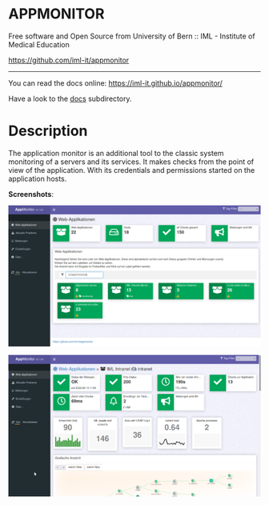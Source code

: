 
# APPMONITOR #

Free software and Open Source from University of Bern :: IML - Institute of Medical Education

https://github.com/iml-it/appmonitor

- - -

You can read the docs online: https://iml-it.github.io/appmonitor/ 

Have a look to the [docs](docs/) subdirectory.

# Description #

The application monitor is an additional tool to the classic system monitoring 
of a servers and its services. It makes checks from the point of view of the 
application. With its credentials and permissions started on the application 
hosts.

**Screenshots**:

![Overview with all web apps](docs/images/server_overview_web_apps.png "Overview page showing a total summary and all web apps")

![Client](docs/images/server_web_app_details.png "Client view in monitor web gui")
